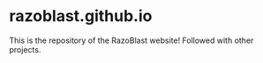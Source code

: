 # razoblast.github.io
This is the repository of the RazoBlast website! Followed with other projects.
